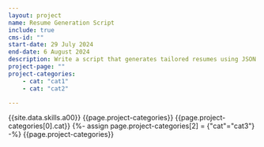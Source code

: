```yaml
---
layout: project
name: Resume Generation Script
include: true
cms-id: ""
start-date: 29 July 2024
end-date: 6 August 2024
description: Write a script that generates tailored resumes using JSON data and Markdown to ease the process of creating resume's tailored for each application.
project-page: ""
project-categories:
    - cat: "cat1"
    - cat: "cat2"

---
```

{{site.data.skills.a00}}
{{page.project-categories}}
{{page.project-categories[0].cat}}
{%- assign page.project-categories[2] = {"cat"="cat3"} -%}
{{page.project-categories}}